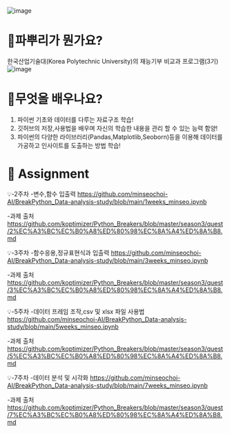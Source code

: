![image](https://user-images.githubusercontent.com/85101003/137398853-77d59545-d8e9-41de-8d84-32682bc18d36.png)
# 🤔파뿌리가 뭔가요?
한국산업기술대(Korea Polytechnic University)의 재능기부 비교과 프로그램(3기)
![image](https://user-images.githubusercontent.com/85101003/137400495-c3c67b24-ad15-49d2-887d-e3c9d7c0f82c.png)
# 🧐무엇을 배우나요?
1. 파이썬 기초와 데이터를 다루는 자료구조 학습!
2. 깃허브의 저장,사용법을 배우며 자신의 학습한 내용을 관리 할 수 있는 능력 함양!
3. 파이썬의 다양한 라이브러리(Pandas,Matplotlib,Seoborn)등을 이용해 데이터를 가공하고 인사이트를 도출하는 방법 학습!
# 📁 Assignment
  💡-2주차 
  -변수,함수 입출력 https://github.com/minseochoi-AI/BreakPython_Data-analysis-study/blob/main/1weeks_minseo.ipynb
 
  -과제 출처
  https://github.com/koptimizer/Python_Breakers/blob/master/season3/quest/2%EC%A3%BC%EC%B0%A8%ED%80%98%EC%8A%A4%ED%8A%B8.md
  
  💡-3주차 
  -함수응용,정규표현식과 입출력 https://github.com/minseochoi-AI/BreakPython_Data-analysis-study/blob/main/3weeks_minseo.ipynb
  
  -과제 출처
  https://github.com/koptimizer/Python_Breakers/blob/master/season3/quest/3%EC%A3%BC%EC%B0%A8%ED%80%98%EC%8A%A4%ED%8A%B8.md
  
  💡-5주차 
  -데이터 프레임 조작,csv 및 xlsx 파일 사용법 https://github.com/minseochoi-AI/BreakPython_Data-analysis-study/blob/main/5weeks_minseo.ipynb
  
  -과제 출처
  https://github.com/koptimizer/Python_Breakers/blob/master/season3/quest/5%EC%A3%BC%EC%B0%A8%ED%80%98%EC%8A%A4%ED%8A%B8.md
  
  💡-7주차 
  -데이터 분석 및 시각화 https://github.com/minseochoi-AI/BreakPython_Data-analysis-study/blob/main/7weeks_minseo.ipynb
  
  -과제 출처
  https://github.com/koptimizer/Python_Breakers/blob/master/season3/quest/7%EC%A3%BC%EC%B0%A8%ED%80%98%EC%8A%A4%ED%8A%B8.md
